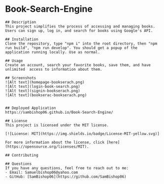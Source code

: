 # Book-Search-Engine

    ## Description
    This project simplifies the process of accessing and managing books. Users can sign up, log in, and search for books using Google's API.

    ## Installation
    Clone the repository, type "npm i" into the root directory, then "npm run build", "npm run develop". You should get a popup of the application running locally. Use as normal.

    ## Usage
    Create an account, search your favorite books, save them, and have unlimited  access to information about them. 

    ## Screenshots
    ![Alt text](homepage-bookserach.png)
    ![Alt text](login-book-search.png)
    ![Alt text](signin-bookserach.png)
    ![Alt text](bookserac-bookserach.png)


    ## Deployed Application
    https://sambishop06.github.io/Book-Search-Engine/

    ## License
    This project is licensed under the MIT license.

    [![License: MIT](https://img.shields.io/badge/License-MIT-yellow.svg)]

    For more information about the license, click [here](https://opensource.org/licenses/MIT).

    ## Contributing

    ## Questions
    If you have any questions, feel free to reach out to me:
    - Email: Samuelbishop06@yahoo.com
    - GitHub: [SamBishop06](https://github.com/SamBishop06)
